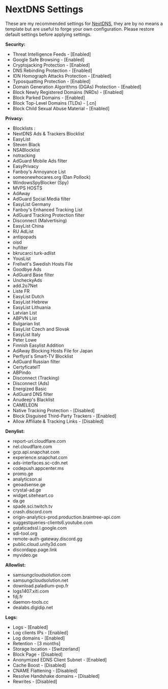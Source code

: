 # NextDNS Settings

These are my recommended settings for [NextDNS](https://nextdns.io/), they are by no means a template but are useful to forge your own configuration. Please restore default settings before applying settings.

__Security:__
* Threat Intelligence Feeds - [Enabled]
* Google Safe Browsing - [Enabled]
* Cryptojacking Protection - [Enabled]
* DNS Rebinding Protection - [Enabled]
* IDN Homograph Attacks Protection - [Enabled]
* Typosquatting Protection - [Enabled]
* Domain Generation Algorithms (DGAs) Protection - [Enabled]
* Block Newly Registered Domains (NRDs) - [Enabled]
* Block Parked Domains - [Enabled]
* Block Top-Level Domains (TLDs) - [.cn]
* Block Child Sexual Abuse Material - [Enabled]

__Privacy:__
* Blocklists :
 * NextDNS Ads & Trackers Blocklist
 * EasyList
 * Steven Black
 * NSABlocklist
 * notracking
 * AdGuard Mobile Ads filter
 * EasyPrivacy
 * Fanboy's Annoyance List
 * someonewhocares.org (Dan Pollock)
 * WindowsSpyBlocker (Spy)
 * MVPS HOSTS
 * AdAway
 * AdGuard Social Media filter
 * EasyList Germany
 * Fanboy's Enhanced Tracking List
 * AdGuard Tracking Protection filter
 * Disconnect (Malvertising)
 * EasyList China
 * RU AdList
 * antipopads
 * oisd
 * hufilter
 * bkrucarci turk-adlist
 * YousList
 * Frellwit's Swedish Hosts File
 * Goodbye Ads
 * AdGuard Base filter
 * UncheckyAds
 * add.2o7Net
 * Liste FR
 * EasyList Dutch
 * EasyList Hebrew
 * EasyList Lithuania
 * Latvian List
 * ABPVN List
 * Bulgarian list
 * EasyList Czech and Slovak
 * EasyList Italy
 * Peter Lowe
 * Finnish Easylist Addition
 * AdAway Blocking Hosts File for Japan
 * Perflyst's Smart-TV Blocklist
 * AdGuard Russian filter
 * CertyficateIT
 * ABPindo
 * Disconnect (Tracking)
 * Disconnect (Ads)
 * Energized Basic
 * AdGuard DNS filter
 * Anudeep's Blacklist
 * CAMELEON
* Native Tracking Protection - [Disabled]
* Block Disguised Third-Party Trackers - [Enabled]
* Allow Affiliate & Tracking Links - [Disabled]

__Denylist:__
* report-uri.cloudflare.com
* nel.cloudflare.com
* gcp.api.snapchat.com
* experience.snapchat.com
* ads-interfaces.sc-cdn.net
* codepush.appcenter.ms
* promo.ge
* analyticson.ai
* geoadsense.ge
* crystal-ad.ge
* widget.siteheart.co
* da.ge
* spade.sci.twitch.tv
* crash.discord.com
* origin-analytics-prod.production.braintree-api.com
* suggestqueries-clients6.youtube.com
* gstaticadssl.l.google.com
* sdi-tool.org
* remote-auth-gateway.discord.gg
* public.cloud.unity3d.com
* discordapp.page.link
* myvideo.ge

__Allowlist:__
* samsungcloudsolution.com
* samsungcloudsolution.net
* download.paladium-pvp.fr
* logs1407.xiti.com
* fdj.fr
* daemon-tools.cc
* dealabs.digidip.net

__Logs:__
* Logs - [Enabled]
* Log clients IPs - [Enabled]
* Log domains - [Enabled]
* Retention - [3 months]
* Storage location - [Switzerland]
* Block Page - [Disabled]
* Anonymized EDNS Client Subnet - [Enabled]
* Cache Boost - [Disabled]
* CNAME Flattening - [Disabled]
* Resolve Handshake domains - [Disabled]
* Rewrites - [Disabled]
